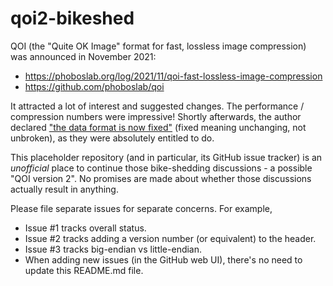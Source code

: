 # qoi2-bikeshed

QOI (the "Quite OK Image" format for fast, lossless image compression) was
announced in November 2021:

- https://phoboslab.org/log/2021/11/qoi-fast-lossless-image-compression
- https://github.com/phoboslab/qoi

It attracted a lot of interest and suggested changes. The performance /
compression numbers were impressive! Shortly afterwards, the author declared
["the data format is now
fixed"](https://github.com/phoboslab/qoi/issues/37#issuecomment-980789466)
(fixed meaning unchanging, not unbroken), as they were absolutely entitled to
do.

This placeholder repository (and in particular, its GitHub issue tracker) is an
*unofficial* place to continue those bike-shedding discussions - a possible
"QOI version 2".  No promises are made about whether those discussions actually
result in anything.

Please file separate issues for separate concerns. For example,

- Issue #1 tracks overall status.
- Issue #2 tracks adding a version number (or equivalent) to the header.
- Issue #3 tracks big-endian vs little-endian.
- When adding new issues (in the GitHub web UI), there's no need to update this
  README.md file.
